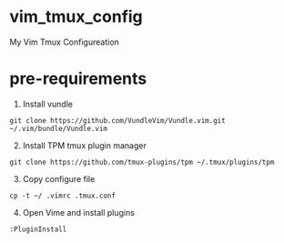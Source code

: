 # vim_tmux_config
My Vim Tmux Configureation

# pre-requirements
1. Install vundle
```
git clone https://github.com/VundleVim/Vundle.vim.git ~/.vim/bundle/Vundle.vim
```
2. Install TPM tmux plugin manager
```
git clone https://github.com/tmux-plugins/tpm ~/.tmux/plugins/tpm
```
3. Copy configure file
```
cp -t ~/ .vimrc .tmux.conf
```
4. Open Vime and install plugins
```
:PluginInstall
```
